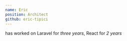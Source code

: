 ```yaml
---
name: Eric
position: Architect
github: eric-tipici
---
```

has worked on Laravel for *three years*, React for *2 years*